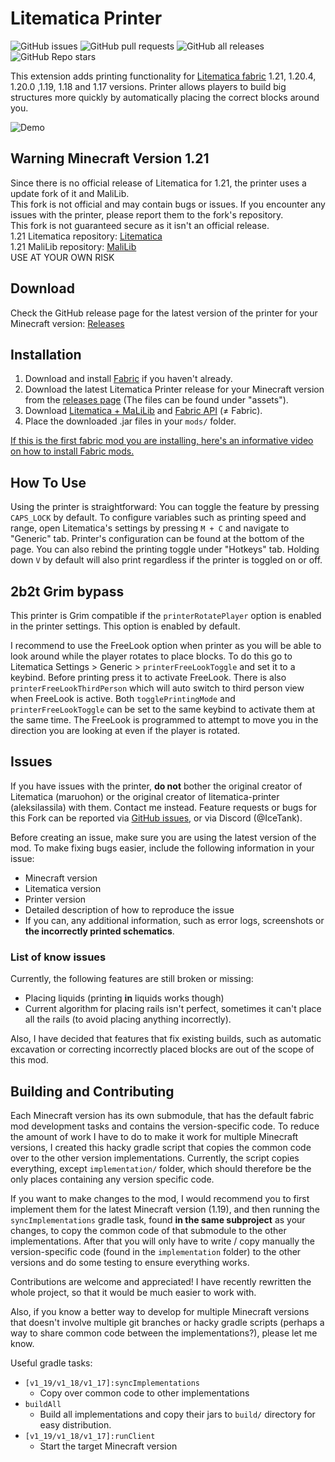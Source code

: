 # Litematica Printer

![GitHub issues](https://img.shields.io/github/issues-raw/aleksilassila/litematica-printer)
![GitHub pull requests](https://img.shields.io/github/issues-pr-raw/aleksilassila/litematica-printer)
![GitHub all releases](https://img.shields.io/github/downloads/aleksilassila/litematica-printer/total)
![GitHub Repo stars](https://img.shields.io/github/stars/aleksilassila/litematica-printer)

This extension adds printing functionality for [Litematica fabric](https://github.com/maruohon/litematica) 1.21, 1.20.4, 1.20.0 ,1.19, 1.18 and 1.17 versions. Printer allows players to build
big structures more quickly by automatically placing the correct blocks around you.

![Demo](printer_demo.gif)

## Warning Minecraft Version 1.21
Since there is no official release of Litematica for 1.21, the printer uses a update fork of it and MaliLib. <br>
This fork is not official and may contain bugs or issues. If you encounter any issues with the printer, please report them to the fork's repository.<br>
This fork is not guaranteed secure as it isn't an official release.<br>
1.21 Litematica repository: [Litematica](https://github.com/sakura-ryoko/litematica)<br>
1.21 MaliLib repository: [MaliLib](https://github.com/sakura-ryoko/malilib)<br>
USE AT YOUR OWN RISK

## Download

Check the GitHub release page for the latest version of the printer for your Minecraft version:
[Releases](https://github.com/IceTank/litematica-printer/releases)

## Installation

1. Download and install [Fabric](https://fabricmc.net/use/installer/) if you haven't already.
2. Download the latest Litematica Printer release for your Minecraft version from the
   [releases page](https://github.com/aleksilassila/litematica-printing/releases/latest) (The files can be found under
   "assets").
3. Download [Litematica + MaLiLib](https://www.curseforge.com/minecraft/mc-mods/litematica)
   and [Fabric API](https://www.curseforge.com/minecraft/mc-mods/fabric-api/) (≠ Fabric).
4. Place the downloaded .jar files in your `mods/` folder.

[If this is the first fabric mod you are installing, here's an informative video on how to install Fabric mods.](https://www.youtube.com/watch?v=x7gmfib4gHg)

## How To Use

Using the printer is straightforward: You can toggle the feature by pressing `CAPS_LOCK` by default. To configure
variables such as
printing speed and range, open Litematica's settings by pressing `M + C` and navigate to "Generic" tab. Printer's
configuration can be
found at the bottom of the page. You can also rebind the printing toggle under "Hotkeys" tab. Holding down `V` by
default will also
print regardless if the printer is toggled on or off.

## 2b2t Grim bypass
This printer is Grim compatible if the `printerRotatePlayer` option is enabled in the printer settings. This option is enabled by default.

I recommend to use the FreeLook option when printer as you will be able to look around while the player rotates to place blocks.
To do this go to Litematica Settings > Generic > `printerFreeLookToggle` and set it to a keybind. Before printing press it to activate FreeLook. 
There is also `printerFreeLookThirdPerson` which will auto switch to third person view when FreeLook is active.
Both `togglePrintingMode` and `printerFreeLookToggle` can be set to the same keybind to activate them at the same time.
The FreeLook is programmed to attempt to move you in the direction you are looking at even if the player is rotated. 

## Issues

If you have issues with the printer, **do not** bother the original creator of
Litematica (maruohon) or the original creator of litematica-printer (aleksilassila)
with them. Contact me instead. Feature requests or bugs for this Fork can
be reported via [GitHub issues](https://github.com/icetank/litematica-printer/issues),
or via Discord (@IceTank).

Before creating an issue, make sure you are using the latest version of the mod.
To make fixing bugs easier, include the following information in your issue:

- Minecraft version
- Litematica version
- Printer version
- Detailed description of how to reproduce the issue
- If you can, any additional information, such as error logs, screenshots or **the incorrectly printed schematics**.

### List of know issues

Currently, the following features are still broken or missing:

- Placing liquids (printing **in** liquids works though)
- Current algorithm for placing rails isn't perfect,
  sometimes it can't place all the rails (to avoid placing anything incorrectly).

Also, I have decided that features that fix existing builds,
such as automatic excavation or correcting incorrectly placed blocks are out of the scope of this mod.

## Building and Contributing

Each Minecraft version has its own submodule, that has the default fabric mod development tasks
and contains the version-specific code. To reduce the amount of work I have to do to make
it work for multiple Minecraft versions, I created this hacky gradle script that copies the
common code over to the other version implementations. Currently, the script copies everything,
except `implementation/` folder, which should therefore be the only places containing any
version specific code.

If you want to make changes to the mod, I would recommend you to first implement them for
the latest Minecraft version (1.19), and then running the `syncImplementations` gradle task,
found **in the same subproject** as your changes, to copy the common code of that submodule
to the other implementations. After that you will only have to write / copy manually
the version-specific code (found in the `implementation` folder) to the other versions and do some testing to ensure
everything works.

Contributions are welcome and appreciated! I have recently rewritten the whole project,
so that it would be much easier to work with.

Also, if you know a better way to develop for multiple
Minecraft versions that doesn't involve multiple git branches or hacky gradle scripts
(perhaps a way to share common code between the implementations?), please let me know.

Useful gradle tasks:

- `[v1_19/v1_18/v1_17]:syncImplementations`
    - Copy over common code to other implementations
- `buildAll`
    - Build all implementations and copy their jars to `build/` directory for easy distribution.
- `[v1_19/v1_18/v1_17]:runClient`
    - Start the target Minecraft version

